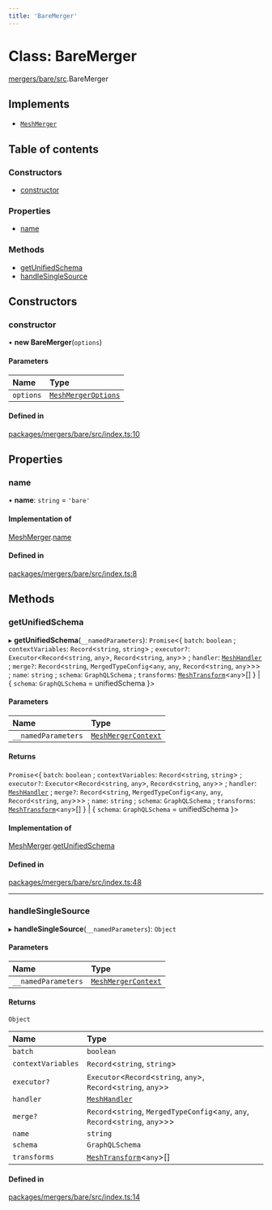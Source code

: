 ```yaml
---
title: 'BareMerger'
---
```


# Class: BareMerger

[mergers/bare/src](../modules/mergers_bare_src).BareMerger

## Implements

- [`MeshMerger`](/docs/api/interfaces/types_src.MeshMerger)

## Table of contents

### Constructors

- [constructor](mergers_bare_src.BareMerger#constructor)

### Properties

- [name](mergers_bare_src.BareMerger#name)

### Methods

- [getUnifiedSchema](mergers_bare_src.BareMerger#getunifiedschema)
- [handleSingleSource](mergers_bare_src.BareMerger#handlesinglesource)

## Constructors

### constructor

• **new BareMerger**(`options`)

#### Parameters

| Name | Type |
| :------ | :------ |
| `options` | [`MeshMergerOptions`](/docs/api/interfaces/types_src.MeshMergerOptions) |

#### Defined in

[packages/mergers/bare/src/index.ts:10](https://github.com/Urigo/graphql-mesh/blob/master/packages/mergers/bare/src/index.ts#L10)

## Properties

### name

• **name**: `string` = `'bare'`

#### Implementation of

[MeshMerger](/docs/api/interfaces/types_src.MeshMerger).[name](/docs/api/interfaces/types_src.MeshMerger#name)

#### Defined in

[packages/mergers/bare/src/index.ts:8](https://github.com/Urigo/graphql-mesh/blob/master/packages/mergers/bare/src/index.ts#L8)

## Methods

### getUnifiedSchema

▸ **getUnifiedSchema**(`__namedParameters`): `Promise`\<\{ `batch`: `boolean` ; `contextVariables`: `Record`\<`string`, `string`> ; `executor?`: `Executor`\<`Record`\<`string`, `any`>, `Record`\<`string`, `any`>> ; `handler`: [`MeshHandler`](/docs/api/interfaces/types_src.MeshHandler) ; `merge?`: `Record`\<`string`, `MergedTypeConfig`\<`any`, `any`, `Record`\<`string`, `any`>>> ; `name`: `string` ; `schema`: `GraphQLSchema` ; `transforms`: [`MeshTransform`](/docs/api/interfaces/types_src.MeshTransform)\<`any`>[]  } \| \{ `schema`: `GraphQLSchema` = unifiedSchema }>

#### Parameters

| Name | Type |
| :------ | :------ |
| `__namedParameters` | [`MeshMergerContext`](/docs/api/interfaces/types_src.MeshMergerContext) |

#### Returns

`Promise`\<\{ `batch`: `boolean` ; `contextVariables`: `Record`\<`string`, `string`> ; `executor?`: `Executor`\<`Record`\<`string`, `any`>, `Record`\<`string`, `any`>> ; `handler`: [`MeshHandler`](/docs/api/interfaces/types_src.MeshHandler) ; `merge?`: `Record`\<`string`, `MergedTypeConfig`\<`any`, `any`, `Record`\<`string`, `any`>>> ; `name`: `string` ; `schema`: `GraphQLSchema` ; `transforms`: [`MeshTransform`](/docs/api/interfaces/types_src.MeshTransform)\<`any`>[]  } \| \{ `schema`: `GraphQLSchema` = unifiedSchema }>

#### Implementation of

[MeshMerger](/docs/api/interfaces/types_src.MeshMerger).[getUnifiedSchema](/docs/api/interfaces/types_src.MeshMerger#getunifiedschema)

#### Defined in

[packages/mergers/bare/src/index.ts:48](https://github.com/Urigo/graphql-mesh/blob/master/packages/mergers/bare/src/index.ts#L48)

___

### handleSingleSource

▸ **handleSingleSource**(`__namedParameters`): `Object`

#### Parameters

| Name | Type |
| :------ | :------ |
| `__namedParameters` | [`MeshMergerContext`](/docs/api/interfaces/types_src.MeshMergerContext) |

#### Returns

`Object`

| Name | Type |
| :------ | :------ |
| `batch` | `boolean` |
| `contextVariables` | `Record`\<`string`, `string`> |
| `executor?` | `Executor`\<`Record`\<`string`, `any`>, `Record`\<`string`, `any`>> |
| `handler` | [`MeshHandler`](/docs/api/interfaces/types_src.MeshHandler) |
| `merge?` | `Record`\<`string`, `MergedTypeConfig`\<`any`, `any`, `Record`\<`string`, `any`>>> |
| `name` | `string` |
| `schema` | `GraphQLSchema` |
| `transforms` | [`MeshTransform`](/docs/api/interfaces/types_src.MeshTransform)\<`any`>[] |

#### Defined in

[packages/mergers/bare/src/index.ts:14](https://github.com/Urigo/graphql-mesh/blob/master/packages/mergers/bare/src/index.ts#L14)
